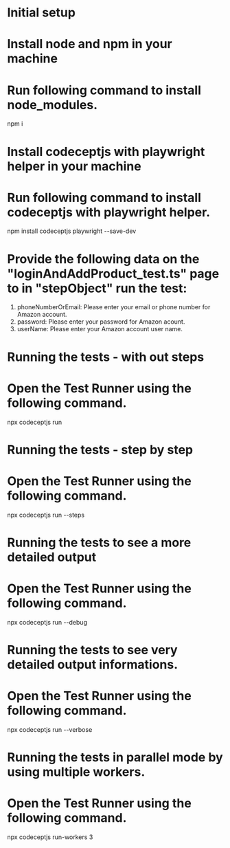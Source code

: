 # Initial setup

# Install node and npm in your machine
# Run following command to install node_modules. 
npm i 

# Install codeceptjs with playwright helper in your machine
# Run following command to install codeceptjs with playwright helper.
npm install codeceptjs playwright --save-dev

# Provide the following data on the "loginAndAddProduct_test.ts" page to in "stepObject" run the test:
1. phoneNumberOrEmail: Please enter your email or phone number for Amazon account.
2. password: Please enter your password for Amazon acount.
3. userName: Please enter your Amazon account user name.

# Running the tests - with out steps
# Open the Test Runner using the following command.
npx codeceptjs run

# Running the tests - step by step
# Open the Test Runner using the following command.
npx codeceptjs run --steps

# Running the tests to see a more detailed output
# Open the Test Runner using the following command.
npx codeceptjs run --debug

# Running the tests to see very detailed output informations.
# Open the Test Runner using the following command.
npx codeceptjs run --verbose

# Running the tests in parallel mode by using multiple workers.
# Open the Test Runner using the following command.
npx codeceptjs run-workers 3